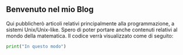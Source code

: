 ## Benvenuto nel mio Blog
Qui pubblicherò articoli relativi principalmente alla programmazione, a sistemi Unix/Unix-like.
Spero di poter portare anche contenuti relativi al mondo della matematica.
Il codice verrà visualizzato come di seguito:
```python
print("In questo modo")
```
